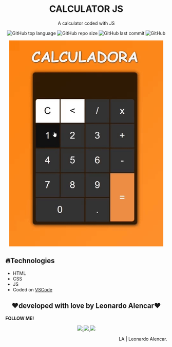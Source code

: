 <h1 align="center">CALCULATOR JS</h1>
<p align="center">A calculator coded with JS</p>

<p align="center">
  <img alt="GitHub top language" src="https://img.shields.io/github/languages/top/AlencarLeo/calculadora?style=for-the-badge">
  <img alt="GitHub repo size" src="https://img.shields.io/github/repo-size/AlencarLeo/calculadora?style=for-the-badge">
  <img alt="GitHub last commit" src="https://img.shields.io/github/last-commit/AlencarLeo/calculadora?style=for-the-badge">
  <img alt="GitHub" src="https://img.shields.io/github/license/AlencarLeo/calculadora?style=for-the-badge">
</p>
<p align="center">
  <img src="/readme/demo.gif">
</p>

<h2>🔥Technologies</h2>
<ul>
  <li>HTML</li>
  <li>CSS</li>
  <li>JS</li>
  <li>Coded on <a href="https://code.visualstudio.com/">VSCode</a></li>
</ul>


<h2 align="center">❤️developed with love by Leonardo Alencar❤️</h2>
<p><b>FOLLOW ME!</b></p>

<p align="center">
  <a href="https://www.instagram.com/leonardoaprado/">
    <img src="https://img.shields.io/badge/Instagram-E4405F?style=for-the-badge&logo=instagram&logoColor=white">
  </a>
  
  <a href="https://www.linkedin.com/in/leonardo-alencar-5749aa1b0/">
    <img src="https://img.shields.io/badge/LinkedIn-0077B5?style=for-the-badge&logo=linkedin&logoColor=white">
  </a>
  
  <a href="https://github.com/AlencarLeo">
    <img src="https://img.shields.io/badge/GitHub-100000?style=for-the-badge&logo=github&logoColor=white">
  </a>
</p>

<p align="right">LA | Leonardo Alencar.</p>
